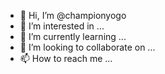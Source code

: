 - 👋 Hi, I’m @championyogo
- 👀 I’m interested in ...
- 🌱 I’m currently learning ...
- 💞️ I’m looking to collaborate on ...
- 📫 How to reach me ...

<!---
championyogo/championyogo is a ✨ special ✨ repository because its `README.md` (this file) appears on your GitHub profile.
You can click the Preview link to take a look at your changes.
--->
